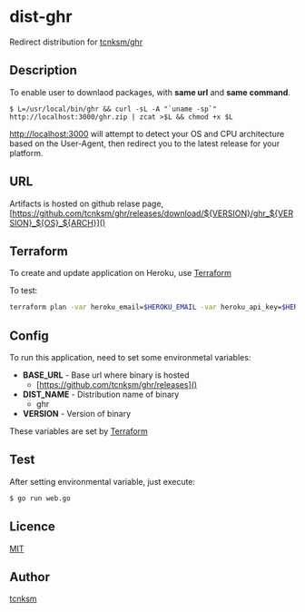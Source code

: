 dist-ghr
====

Redirect distribution for [tcnksm/ghr](https://github.com/tcnksm/ghr)

## Description

To enable user to downlaod packages, with **same url** and **same command**.

```
$ L=/usr/local/bin/ghr && curl -sL -A "`uname -sp`" http://localhost:3000/ghr.zip | zcat >$L && chmod +x $L
```

[http://localhost:3000]() will attempt to detect your OS and CPU architecture based on the User-Agent, then redirect you to the latest release for your platform.

## URL

Artifacts is hosted on github relase page, [https://github.com/tcnksm/ghr/releases/download/${VERSION}/ghr_${VERSION}_${OS}_${ARCH}]()


## Terraform

To create and update application on Heroku, use [Terraform](http://www.terraform.io/)

To test:

```bash
terraform plan -var heroku_email=$HEROKU_EMAIL -var heroku_api_key=$HEROKU_API_KEY
```

## Config

To run this application, need to set some environmetal variables:

- **BASE_URL** - Base url where binary is hosted
    - [https://github.com/tcnksm/ghr/releases]()
- **DIST_NAME** - Distribution name of binary
    - ghr
- **VERSION** - Version of binary

These variables are set by [Terraform](http://www.terraform.io/)

## Test

After setting environmental variable, just execute:

```bash
$ go run web.go
```

## Licence

[MIT](https://github.com/tcnksm/dist-ghr/blob/master/LICENCE)

## Author

[tcnksm](https://github.com/tcnksm)



